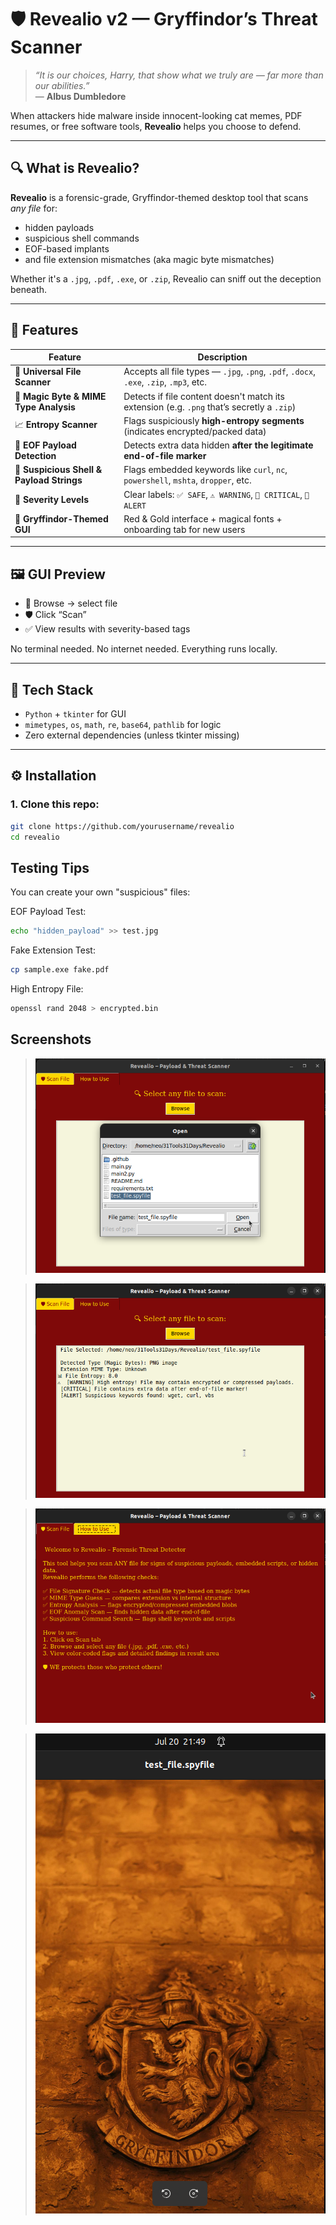 # 🛡️ Revealio v2 — Gryffindor’s Threat Scanner

> _“It is our choices, Harry, that show what we truly are — far more than our abilities.”_  
> — **Albus Dumbledore**

When attackers hide malware inside innocent-looking cat memes, PDF resumes, or free software tools, **Revealio** helps you choose to defend.

---

## 🔍 What is Revealio?

**Revealio** is a forensic-grade, Gryffindor-themed desktop tool that scans *any file* for:

- hidden payloads  
- suspicious shell commands  
- EOF-based implants  
- and file extension mismatches (aka magic byte mismatches)

Whether it's a `.jpg`, `.pdf`, `.exe`, or `.zip`, Revealio can sniff out the deception beneath.

---

## 🎯 Features

| Feature                                     | Description                                                                                  |
|--------------------------------------------|----------------------------------------------------------------------------------------------|
| 🧪 **Universal File Scanner**              | Accepts all file types — `.jpg`, `.png`, `.pdf`, `.docx`, `.exe`, `.zip`, `.mp3`, etc.       |
| 🔬 **Magic Byte & MIME Type Analysis**     | Detects if file content doesn't match its extension (e.g. `.png` that’s secretly a `.zip`)   |
| 📈 **Entropy Scanner**                     | Flags suspiciously **high-entropy segments** (indicates encrypted/packed data)               |
| 🧨 **EOF Payload Detection**               | Detects extra data hidden **after the legitimate end-of-file marker**                        |
| 📜 **Suspicious Shell & Payload Strings**  | Flags embedded keywords like `curl`, `nc`, `powershell`, `mshta`, `dropper`, etc.            |
| 🚦 **Severity Levels**                     | Clear labels: `✅ SAFE`, `⚠️ WARNING`, `🔴 CRITICAL`, `🛑 ALERT`                               |
| 🎨 **Gryffindor-Themed GUI**               | Red & Gold interface + magical fonts + onboarding tab for new users                          |

---

## 🖼️ GUI Preview

- 📂 Browse → select file  
- 🛡️ Click “Scan”  
- ✅ View results with severity-based tags

No terminal needed. No internet needed. Everything runs locally.

---

## 🧰 Tech Stack

- `Python` + `tkinter` for GUI  
- `mimetypes`, `os`, `math`, `re`, `base64`, `pathlib` for logic  
- Zero external dependencies (unless tkinter missing)

---

## ⚙️ Installation

### 1. Clone this repo:
```bash
git clone https://github.com/yourusername/revealio
cd revealio
```

## Testing Tips

You can create your own "suspicious" files:

EOF Payload Test:
``` bash
echo "hidden_payload" >> test.jpg
```

Fake Extension Test:
``` bash
cp sample.exe fake.pdf
```

High Entropy File:
```bash
openssl rand 2048 > encrypted.bin
```

## Screenshots

> ![Screenshot](Screenshot1.png)

> ![Screenshot](Screenshot2.png)

> ![Screenshot](Screenshot3.png)

> ![Screenshot](Screenshot4.png)


